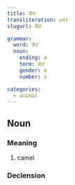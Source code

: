 ```yaml
---
title: ऊँट
transliteration: unt
slugurl: ऊँट

grammar: 
  word: ऊँट
  noun:
    ending: a
    term: ऊँट
    gender: m
    number: s

categories: 
  - animal
---
```

## Noun
<fos :word="title"></fos>

### Meaning
1. camel

### Declension
<noun-decl :grammar="grammar"></noun-decl>